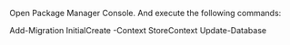 ﻿Open Package Manager Console. And execute the following commands:

Add-Migration InitialCreate -Context StoreContext
Update-Database
